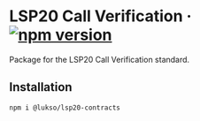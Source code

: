 # LSP20 Call Verification &middot; [![npm version](https://img.shields.io/npm/v/@lukso/lsp20-contracts.svg?style=flat)](https://www.npmjs.com/package/@lukso/lsp20-contracts)

Package for the LSP20 Call Verification standard.

## Installation

```bash
npm i @lukso/lsp20-contracts
```
